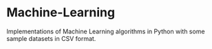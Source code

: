 # Machine-Learning

Implementations of Machine Learning algorithms in Python with some sample datasets in CSV format.
